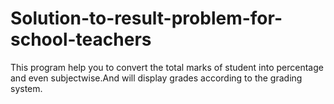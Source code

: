 # Solution-to-result-problem-for-school-teachers
This program help you to convert the total marks of student into percentage and even subjectwise.And will display grades according to the grading system.
